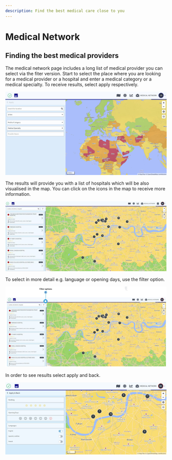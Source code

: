 ```yaml
---
description: Find the best medical care close to you
---
```


# Medical Network

## Finding the best medical providers

The medical network page includes a long list of medical provider you can select via the fiter version. Start to select the place where you are looking for a medical provider or a hospital and enter a medical category or a medical specialty. To receive results, select apply respectively.

![](../.gitbook/assets/p51-img01%20%281%29.jpg)



The results will provide you with a list of hospitals which will be also visualised in the map. You can click on the icons in the map to receive more information.

![](../.gitbook/assets/medical-network-2%20%281%29.jpg)

To select in more detail e.g. language or opening days, use the filter option.

![](../.gitbook/assets/medical-network-3%20%282%29.JPG)

In order to see results select apply and back.

![](../.gitbook/assets/medical-network-4%20%281%29.JPG)

